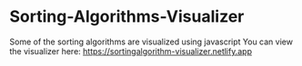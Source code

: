 # Sorting-Algorithms-Visualizer
Some of the sorting algorithms are visualized using javascript
You can view the visualizer here:
https://sortingalgorithm-visualizer.netlify.app
